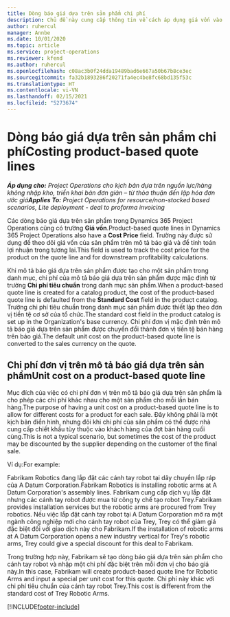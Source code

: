 ```yaml
---
title: Dòng báo giá dựa trên sản phẩm chi phí
description: Chủ đề này cung cấp thông tin về cách áp dụng giá vốn vào mô tả báo giá dựa trên sản phẩm.
author: ruhercul
manager: Annbe
ms.date: 10/01/2020
ms.topic: article
ms.service: project-operations
ms.reviewer: kfend
ms.author: ruhercul
ms.openlocfilehash: c08ac3b0f24dda19489bad6e667a50b67b8ce3ec
ms.sourcegitcommit: fa32b1893286f20271fa4ec4be8fc68bd135f53c
ms.translationtype: HT
ms.contentlocale: vi-VN
ms.lasthandoff: 02/15/2021
ms.locfileid: "5273674"
---
```

# <a name="costing-product-based-quote-lines"></a><span data-ttu-id="b27e9-103">Dòng báo giá dựa trên sản phẩm chi phí</span><span class="sxs-lookup"><span data-stu-id="b27e9-103">Costing product-based quote lines</span></span>

<span data-ttu-id="b27e9-104">_**Áp dụng cho:** Project Operations cho kịch bản dựa trên nguồn lực/hàng không nhập kho, triển khai bản đơn giản – từ thỏa thuận đến lập hóa đơn ước giá_</span><span class="sxs-lookup"><span data-stu-id="b27e9-104">_**Applies To:** Project Operations for resource/non-stocked based scenarios, Lite deployment - deal to proforma invoicing_</span></span>


<span data-ttu-id="b27e9-105">Các dòng báo giá dựa trên sản phẩm trong Dynamics 365 Project Operations cũng có trường **Giá vốn**.</span><span class="sxs-lookup"><span data-stu-id="b27e9-105">Product-based quote lines in Dynamics 365 Project Operations also have a **Cost Price** field.</span></span> <span data-ttu-id="b27e9-106">Trường này được sử dụng để theo dõi giá vốn của sản phẩm trên mô tả báo giá và để tính toán lợi nhuận trong tương lai.</span><span class="sxs-lookup"><span data-stu-id="b27e9-106">This field is used to track the cost price for the product on the quote line and for downstream profitability calculations.</span></span>

<span data-ttu-id="b27e9-107">Khi mô tả báo giá dựa trên sản phẩm được tạo cho một sản phẩm trong danh mục, chi phí của mô tả báo giá dựa trên sản phẩm được mặc định từ trường **Chi phí tiêu chuẩn** trong danh mục sản phẩm.</span><span class="sxs-lookup"><span data-stu-id="b27e9-107">When a product-based quote line is created for a catalog product, the cost of the product-based quote line is defaulted from the **Standard Cost** field in the product catalog.</span></span> <span data-ttu-id="b27e9-108">Trường chi phí tiêu chuẩn trong danh mục sản phẩm được thiết lập theo đơn vị tiền tệ cơ sở của tổ chức.</span><span class="sxs-lookup"><span data-stu-id="b27e9-108">The standard cost field in the product catalog is set up in the Organization's base currency.</span></span> <span data-ttu-id="b27e9-109">Chi phí đơn vị mặc định trên mô tả báo giá dựa trên sản phẩm được chuyển đổi thành đơn vị tiền tệ bán hàng trên báo giá.</span><span class="sxs-lookup"><span data-stu-id="b27e9-109">The default unit cost on the product-based quote line is converted to the sales currency on the quote.</span></span>

## <a name="unit-cost-on-a-product-based-quote-line"></a><span data-ttu-id="b27e9-110">Chi phí đơn vị trên mô tả báo giá dựa trên sản phẩm</span><span class="sxs-lookup"><span data-stu-id="b27e9-110">Unit cost on a product-based quote line</span></span>

<span data-ttu-id="b27e9-111">Mục đích của việc có chi phí đơn vị trên mô tả báo giá dựa trên sản phẩm là cho phép các chi phí khác nhau cho một sản phẩm cho mỗi lần bán hàng.</span><span class="sxs-lookup"><span data-stu-id="b27e9-111">The purpose of having a unit cost on a product-based quote line is to allow for different costs for a product for each sale.</span></span> <span data-ttu-id="b27e9-112">Đây không phải là một kịch bản điển hình, nhưng đôi khi chi phí của sản phẩm có thể được nhà cung cấp chiết khấu tùy thuộc vào khách hàng của đợt bán hàng cuối cùng.</span><span class="sxs-lookup"><span data-stu-id="b27e9-112">This is not a typical scenario, but sometimes the cost of the product may be discounted by the supplier depending on the customer of the final sale.</span></span>

<span data-ttu-id="b27e9-113">Ví dụ:</span><span class="sxs-lookup"><span data-stu-id="b27e9-113">For example:</span></span>

<span data-ttu-id="b27e9-114">Fabrikam Robotics đang lắp đặt các cánh tay robot tại dây chuyền lắp ráp của A Datum Corporation.</span><span class="sxs-lookup"><span data-stu-id="b27e9-114">Fabrikam Robotics is installing robotic arms at A Datum Corporation's assembly lines.</span></span> <span data-ttu-id="b27e9-115">Fabrikam cung cấp dịch vụ lắp đặt nhưng các cánh tay robot được mua từ công ty chế tạo robot Trey.</span><span class="sxs-lookup"><span data-stu-id="b27e9-115">Fabrikam provides installation services but the robotic arms are procured from Trey robotics.</span></span> <span data-ttu-id="b27e9-116">Nếu việc lắp đặt cánh tay robot tại A Datum Corporation mở ra một ngành công nghiệp mới cho cánh tay robot của Trey, Trey có thể giảm giá đặc biệt đối với giao dịch này cho Fabrikam.</span><span class="sxs-lookup"><span data-stu-id="b27e9-116">If the installation of robotic arms at A Datum Corporation opens a new industry vertical for Trey's robotic arms, Trey could give a special discount for this deal to Fabrikam.</span></span>

<span data-ttu-id="b27e9-117">Trong trường hợp này, Fabrikam sẽ tạo dòng báo giá dựa trên sản phẩm cho cánh tay robot và nhập một chi phí đặc biệt trên mỗi đơn vị cho báo giá này.</span><span class="sxs-lookup"><span data-stu-id="b27e9-117">In this case, Fabrikam will create product-based quote line for Robotic Arms and input a special per unit cost for this quote.</span></span> <span data-ttu-id="b27e9-118">Chi phí này khác với chi phí tiêu chuẩn của cánh tay robot Trey.</span><span class="sxs-lookup"><span data-stu-id="b27e9-118">This cost is different from the standard cost of Trey Robotic Arms.</span></span>


[!INCLUDE[footer-include](../../includes/footer-banner.md)]